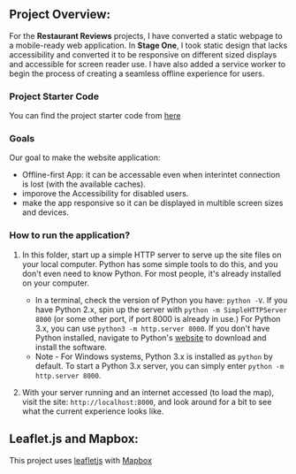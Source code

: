 
## Project Overview:

For the **Restaurant Reviews** projects, I have converted a static webpage to a mobile-ready web application. In **Stage One**, I took static design that lacks accessibility and converted  it to be responsive on different sized displays and accessible for screen reader use. I have also added a service worker to begin the process of creating a seamless offline experience for users.

### Project Starter Code
You can find the project starter code from [here](https://review.udacity.com/#!/rubrics/1090/view)


### Goals
 Our goal to make the website application:
 
 - Offline-first App: it can be accessable even when interintet connection is lost (with the available caches).
 - imporove the Accessibility for disabled users.
 - make the app responsive so it can be displayed in multible screen sizes and devices.

### How to run the application?

1. In this folder, start up a simple HTTP server to serve up the site files on your local computer. Python has some simple tools to do this, and you don't even need to know Python. For most people, it's already installed on your computer.

	* In a terminal, check the version of Python you have: `python -V`. If you have Python 2.x, spin up the server with `python -m SimpleHTTPServer 8000` (or some other port, if port 8000 is already in use.) For Python 3.x, you can use `python3 -m http.server 8000`. If you don't have Python installed, navigate to Python's [website](https://www.python.org/) to download and install the software.
	* Note -  For Windows systems, Python 3.x is installed as `python` by default. To start a Python 3.x server, you can simply enter `python -m http.server 8000`.
2. With your server running  and an internet accessed (to load the map), visit the site: `http://localhost:8000`, and look around for a bit to see what the current experience looks like.


## Leaflet.js and Mapbox:

This project uses [leafletjs](https://leafletjs.com/) with [Mapbox](https://www.mapbox.com/)
